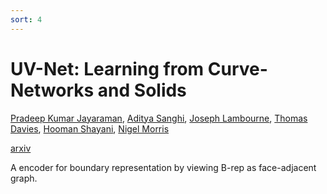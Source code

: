 ```yaml
---
sort: 4
---
```


# UV-Net: Learning from Curve-Networks and Solids

[Pradeep Kumar Jayaraman](https://arxiv.org/search/cs?searchtype=author&query=Jayaraman%2C+P+K), [Aditya Sanghi](https://arxiv.org/search/cs?searchtype=author&query=Sanghi%2C+A), [Joseph Lambourne](https://arxiv.org/search/cs?searchtype=author&query=Lambourne%2C+J), [Thomas Davies](https://arxiv.org/search/cs?searchtype=author&query=Davies%2C+T), [Hooman Shayani](https://arxiv.org/search/cs?searchtype=author&query=Shayani%2C+H), [Nigel Morris](https://arxiv.org/search/cs?searchtype=author&query=Morris%2C+N)

[arxiv](https://arxiv.org/abs/2006.10211) 

A encoder for boundary representation by viewing B-rep as face-adjacent graph.